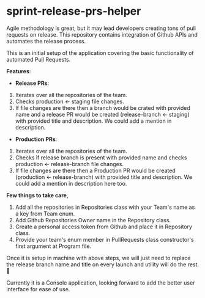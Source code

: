 # sprint-release-prs-helper
Agile methodology is great, but it may lead developers creating tons of pull requests on release. This repository contains integration of Github APIs and automates the release process.

This is an initial setup of the application covering the basic functionality of automated Pull Requests.

**Features**:

- **Release PRs**:
1. Iterates over all the repositories of the team.
2. Checks production <- staging file changes.
3. If file changes are there then a branch would be crated with provided name and a release PR would be created (release-branch <- staging) with provided title and description. We could add a mention in description.

- **Production PRs**:
1. Iterates over all the repositories of the team.
2. Checks if release branch is present with provided name and checks production <- release-branch file changes.
3. If file changes are there then a Production PR would be created (production <- release-branch) with provided title and description. We could add a mention in description here too.

**Few things to take care**,
1. Add all the repositories in Repositories class with your Team's name as a key from Team enum.
2. Add Github Repositories Owner name in the Repository class.
3. Create a personal access token from Github and place it in Repository class.
4. Provide your team's enum member in PullRequests class constructor's first argument at Program file.

Once it is setup in machine with above steps, we will just need to replace the release branch name and title on every launch and utility will do the rest. :tada:


Currently it is a Console application, looking forward to add the better user interface for ease of use.
